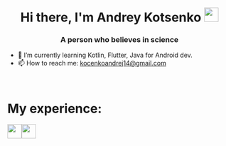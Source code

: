 <h1 align="center">Hi there, I'm Andrey Kotsenko</a> 
<img src="https://github.com/blackcater/blackcater/raw/main/images/Hi.gif" height="32"/></h1>
<h3 align="center">A person who believes in science</h3>


- 🌱 I’m currently learning Kotlin, Flutter, Java for Android dev.
- 📫 How to reach me: kocenkoandrej14@gmail.com

<br/>

<h1>My experience:</h1>
<img src="https://img.shields.io/badge/java-%23ED8B00.svg?style=for-the-badge&logo=java&logoColor=white" height="32"/><img src="https://img.shields.io/badge/kotlin-%237F52FF.svg?style=for-the-badge&logo=kotlin&logoColor=white" height="32"/>


